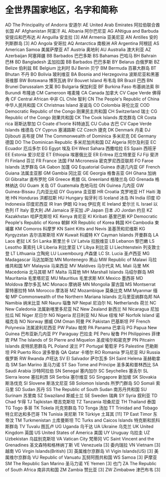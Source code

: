 # 全世界国家地区，名字和简称


AD The Principality of Andorra 安道尔
AE United Arab Emirates 阿拉伯联合酋长国
AF Afghanistan 阿富汗
AL Albania 阿尔巴尼亚
AG ANtigua and Barbuda 安提瓜和巴布达
AI Anguilla 安圭拉 [3]
AM Armenia 亚美尼亚
AN Antilles 安的列斯群岛 [3]
AO Angola 安哥拉
AQ Antarctica 南极洲
AR Argentina 阿根廷
AS American Samoa 美属萨摩亚
AT Austria 奥地利
AU Australia 澳大利亚
AZ Azerbaijan 阿塞拜疆
BB Barbados 巴巴多斯
BS Bahamas 巴哈马
BH Bahrain 巴林
BD Bangladesh 孟加拉国
BB Barbados 巴巴多斯
BY Belarus 白俄罗斯
BZ Belize 伯利兹
BE Belgium 比利时
BJ Benin 贝宁
BM Bermuda 百慕大群岛
BT Bhutan 不丹
BO Bolivia 玻利维亚
BA Bosnia and Herzegovina 波斯尼亚和黑塞哥维那
BW Botswana 博茨瓦纳
BV Bouvet Island 布韦岛
BR Brazil 巴西
BN Brunei Darussalam 文莱
BG Bulgaria 保加利亚
BF Burkina Faso 布基纳法索
BI Burundi 布隆迪
CM Cameroon 喀麦隆
CA Canada 加拿大
CV Cape Verde 佛得角
CF Central African 中非
CL Chile 智利
CN The People's Republic of China 中华人民共和国
CX Christmas Island 圣诞岛
CO Colombia 哥伦比亚
COD Democratic Republic of the Congo 刚果民主共和国
CH Switzerland 瑞士
CG Republic of the Congo 刚果共和国
CK The Cook Islands 库克群岛
CR Costa rica 哥斯达黎加
CI Coate d'Ivorie 科特迪瓦
CU Cuba 古巴
CV Cape Verde Islands 维德岛
CY Cyprus 塞浦路斯
CZ Czech 捷克
DK Denmark 丹麦
DJ Djibouti 吉布提
DM The Commonwealth of Dominica 多米尼克
DE Germany 德国
DO The Dominican Republic 多米尼加共和国
DZ Algeria 阿尔及利亚
EC Ecuador 厄瓜多尔
EG Egypt 埃及
EH West Sahara 西撒哈拉
ES Spain 西班牙
EE Estonia 爱沙尼亚
ET Ethiopia 埃塞俄比亚
ER Eritrea 厄立特里亚
FJ Fiji 斐济
FI Finland 芬兰
FR France 法国
FM Micronesia 密克罗尼西亚联邦
FO Faroe Islands 法罗群岛
GA Gabon 加蓬
GQ Equatorial Guinea 赤道几内亚
GF French Guiana 法属圭亚那
GM Gambia 冈比亚
GE Georgia 格鲁吉亚
GH Ghana 加纳
GI Gibraltar 直布罗陀
GR Greece 希腊
GL Greenland 格陵兰岛
GD Grenada 格林纳达
GU Guam 关岛
GT Guatemala 危地马拉
GN Guinea 几内亚
GW Guinea-Bissau 几内亚比绍
GY Guyana 圭亚那
HR Croatia 克罗地亚
HT Haiti 海地
HN Honduras 洪都拉斯
HU Hungary 匈牙利
IS Iceland 冰岛
IN India 印度
ID Indonesia 印度尼西亚
IR Iran 伊朗
IQ Iraq 伊拉克
IE Ireland 爱尔兰
IL Israel 以色列
IT Italy 意大利
JM Jamaica 牙买加
JP Japan 日本
JO Jordan 约旦
KZ Kazakhstan 哈萨克斯坦
KE Kenya 肯尼亚
KI Kiribati 基里巴斯
KP Democratic People's Republic of Korea 朝鲜
KR Republic of Korea 韩国
KH Cambodia 柬埔寨
KM Comoros 科摩罗
KN Saint Kitts and Nevis 圣基茨和尼维斯
KG Kyrgyzstan 吉尔吉斯斯坦
KW Kuwait 科威特
KY Cayman Islands 开曼群岛
LA Laos 老挝
LK Sri Lanka 斯里兰卡
LV Latvia 拉脱维亚
LB Lebanon 黎巴嫩
LS Lesotho 莱索托
LR Liberia 利比里亚
LY Libya 利比亚
LI Liechtenstein 列支敦士登
LT Lithuania 立陶宛
LU Luxembourg 卢森堡
LC St. Lucia 圣卢西亚
MG Madagascar 马达加斯加
MN Montenegro 黑山
MW Republic of Malawi 马拉维共和国
MY Malaysia 马来西亚
MV Maldives 马尔代夫
ML Mali 马里
MK Macedonia 北马其顿
MT Malta 马耳他
MH Marshall Islands 马绍尔群岛
MR Mauritania 毛里塔尼亚
MU Mauritius 毛里求斯
MX Mexico 墨西哥
MD Moldova 摩尔多瓦
MC Monaco 摩纳哥
MN Mongolia 蒙古国
MS Montserrat 蒙特塞拉特
MA Morocco 摩洛哥
MZ Mozambique 莫桑比克
MM Myanmar 缅甸
MP Commonwealth of the Northern Mariana Islands 北马里亚纳群岛邦
NA Namibia 纳米比亚
NR Nauru 瑙鲁
NP Nepal 尼泊尔
NL Netherlands 荷兰
NC New Caledonia 法属新喀里多尼亚
NZ New Zealand 新西兰
NI Nicaragua 尼加拉瓜
NE Niger 尼日尔
NG Nigeria 尼日利亚
NU Niue 纽埃
NF Norfolk Island 诺福克岛
NO Norway 挪威
OM Oman 阿曼
PK Pakistan 巴基斯坦
PF French Polynesia 法属波利尼西亚
PW Palau 帕劳
PA Panama 巴拿马
PG Papua New Guinea 巴布亚新几内亚
PY Paraguay 巴拉圭
PE Peru 秘鲁
PH Philippines 菲律宾
PM The Islands of St Pierre and Miquelon 圣皮埃尔和密克罗
PN Pitcairn Islands 皮特凯恩群岛
PL Poland 波兰
PT Portugal 葡萄牙
PS Palestine 巴勒斯坦
PR Puerto Rico 波多黎各
QA Qatar 卡塔尔
RO Romania 罗马尼亚
RU Russia 俄罗斯
RW Rwanda 卢旺达
SV El Salvador 萨尔瓦多
SH Saint Helena 圣赫勒拿岛
SM San Marino 圣马力诺
ST Sao Tome and Principe 圣多美和普林西比
SA Saudi Arabia 沙特阿拉伯
SN Senegal 塞内加尔
SC Seychelles 塞舌尔
SL Sierra leone 塞拉利昂
SR Serbia 塞尔维亚
SG Singapore 新加坡
SK Slovakia 斯洛伐克
SI Slovene 斯洛文尼亚
SB Solomon Islands 所罗门群岛
SO Somali 索马里
SD Sudan 苏丹
SS The Republic of South Sudan 南苏丹共和国
SU Surinam 苏里南
SZ Swaziland 斯威士兰
SE Sweden 瑞典
SY Syria 叙利亚
TD Chad 乍得
TJ Tajikistan 塔吉克斯坦
TZ Tanzania 坦桑尼亚
TH Thailand 泰国
TG Togo 多哥
TK Tokela 托克劳群岛
TO Tonga 汤加
TT Trinidad and Tobago 特立尼达和多巴哥
TN Tunisia 突尼斯
TR Türkiye 土耳其 [11]
TP East Timor 东帝汶
TM Turkmenistan 土库曼斯坦
TC Turks and Caicos Islands 特克斯和凯科斯群岛
TV Tuvalu 图瓦卢
UG Uganda 乌干达
UA Ukraine 乌克兰
UK United Kingdom 英国
US United States of America 美国
UY Uruguay 乌拉圭
UZ Uzbekistan 乌兹别克斯坦
VA Vatican City 梵蒂冈
VC Saint Vincent and the Grenadines 圣文森特和格林纳丁斯
VE Venezuela [3] 委内瑞拉
VN Vietnam [3] 越南
VG Virgin Islands(British) [3] 英属维尔京群岛
VI Vigin Islands(US) [3] 美属维尔京群岛
VU Republic of Vanuatu 瓦努阿图共和国
WS Samoa [3] 萨摩亚
SM The Republic San Marino 圣马力诺
YE Yemen [3] 也门
ZA The Republic of South Africa 南非共和国
ZM Zambia 赞比亚 [3]
ZW Zimbabwe 津巴布韦 [3]